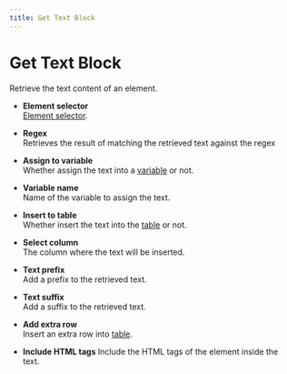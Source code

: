 ```yaml
---
title: Get Text Block
---
```


# Get Text Block

Retrieve the text content of an element.

- **Element selector** <br>
	[Element selector](/api-reference/blocks.html#element-selector).

- **Regex** <br>
	Retrieves the result of matching the retrieved text against the regex

- **Assign to variable** <br>
	Whether assign the text into a [variable](/api-reference/variables.md) or not.

- **Variable name** <br>
	Name of the variable to assign the text.

- **Insert to table** <br>
	Whether insert the text into the [table](/api-reference/table.md) or not.

- **Select column** <br>
	The column where the text will be inserted.

- **Text prefix** <br>
	Add a prefix to the retrieved text.

- **Text suffix** <br>
	Add a suffix to the retrieved text.

- **Add extra row** <br>
	Insert an extra row into [table](/api-reference/table.md).

- **Include HTML tags**
	Include the HTML tags of the element inside the text.